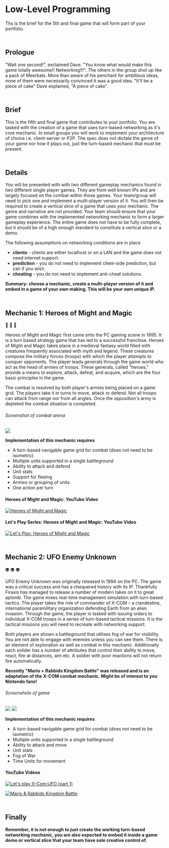 Low-Level Programming
==================
Ths is the brief for the 5th and final game that will form  part of your portfolio. 

\
Prologue
------
"Wait one second!", exclaimed Dave. "You know what would make this game totally awesome!! Networking!!!". The others in the group shot up like a pack of Meerkats. More than aware of his penchant for ambitious ideas, none of them were necessarily convinced it was a good idea. "It'll be a piece of cake" Dave explained, "A piece of cake".

\
Brief
------
This is the fifth and final game that contributes to your portfolio. You are tasked with the creation of a game that uses turn-based networking as it's core mechanic. In small groups you will work to implement your architecture of choice i.e. client-server or P2P. The spec does not dictate the genre of your game nor how it plays out, just the turn-based mechanic that must be present. 


\
Details
------
You will be presented with with two different gameplay mechanics found in two different single player games. They are from well known IPs and are largely focused on the combat within those games. Your team/group will need to pick one and implement a multi-player version of it. You will then be required to create a vertical slice of a game that uses your mechanic. The genre and narrative are not provided. Your team should ensure that your game combines with the implemented networking mechanic to form a larger gameplay experience. The entire game does not have to be fully complete, but it should be of a high enough standard to constitute a vertical slice or a demo. 

The following assumptions on networking conditions are in place
- **clients** - clients are either localhost or on a LAN and the game does not need internet support. 
- **prediction** - you do not need to implement client-side prediction, but can if you wish.
- **cheating** - you do not need to implement anti-cheat solutions.


**Summary: choose a mechanic, create a multi-player version of it and embed in a game of your own making. This will be your own unique IP.**

\
Mechanic 1: Heroes of Might and Magic
------
:imp: :imp: :imp:

Heroes of Might and Magic first came onto the PC gaming scene in 1995. It is a turn based strategy game that has led to a successful franchise. Heroes of Might and Magic takes place in a medieval fantasy world filled with creatures frequently associated with myth and legend. These creatures compose the military forces (troops) with which the player attempts to conquer opponents. The player leads generals through the game world who act as the head of armies of troops. These generals, called "heroes," provide a means to explore, attack, defeat, and acquire, which are the four basic principles in the game. 

The combat is resolved by both player's armies being placed on a game grid. The players take it in turns to move, attack or defend. Not all troops can attack from range nor from all angles. Once the opposition's army is depleted the combat situation is completed. 

###### Screenshot of combat arena
![](https://vignette.wikia.nocookie.net/mightandmagic/images/3/30/CombatPhase_H1.png/revision/latest?cb=20141018083303&path-prefix=en)

**Implementation of this mechanic requires**
- A turn-based navigable game grid for combat (does not need to be isometric)
- Multiple units supported in a single battleground 
- Ability to attack and defend
- Unit stats
- Support for fleeing 
- Armies or grouping of units 
- One action per turn


#### Heroes of Might and Magic: YouTube Video
[![Heroes of Might and Magic](https://img.youtube.com/vi/wEZMoN3S6ns/0.jpg)](https://youtu.be/wEZMoN3S6ns?t=2s "Heroes of Might and Magic")

#### Let's Play Series: Heroes of Might and Magic: YouTube Video
[![Let's Play: Heroes of Might and Magic](https://img.youtube.com/vi/XyltcY2HTag/0.jpg)](https://www.youtube.com/watch?v=XyltcY2HTag&list=PLe0K-GUDQkNIqKR2jAhps4qSzASHEBh6p "Let's Play: Heroes of Might and Magic")

\
Mechanic 2: UFO Enemy Unknown
------
:alien: :alien: :alien:

UFO Enemy Unknown was originally released in 1994 on the PC. The game was a critical success and has a chequered history with its IP. Thankfully Firaxis has managed to release a number of modern takes on it to great aplomb. The game mixes real-time management simulation with turn-based tactics. The player takes the role of commander of X-COM – a clandestine, international paramilitary organization defending Earth from an alien invasion. Through the game, the player is tasked with issuing orders to individual X-COM troops in a series of turn-based tactical missions. It is the tactical missions you will need to recreate with networking support.

Both players are shown a battleground that utilises fog of war for visibility. You are not able to engage with enemies unless you can see them. There is an element of exploration as well as combat in this mechanic. Additionally each solider has a number of attributes that control their ability to move, react, fire at distances, aim etc. A soldier with poor reactions will not return fire automatically.  

**Recently "Mario + Rabbids Kingdom Battle" was released and is an adaptation of the X-COM combat mechanic. Might be of interest to you Nintendo fans!**

###### Screenshots of game
![](http://www.abandonwaredos.com/public/aban_img_screens/ufo-5.jpg)
![](http://i.imgur.com/j7nwp.png)

**Implementation of this mechanic requires**
- A turn-based navigable game grid for combat (does not need to be isometric)
- Multiple units supported in a single battleground 
- Ability to attack and move
- Unit stats
- Fog of War
- Time Units for movement


#### YouTube Videos
[![Let's play X-Com:UFO (part 1)](https://img.youtube.com/vi/6YVFkmAw2Eg/0.jpg)](https://youtu.be/6YVFkmAw2Eg?t=7m4s "Let's play X-Com:UFO (part 1)")

[![Mario & Rabbids Kingdom Battle](https://img.youtube.com/vi/LLRmt79sRuY/0.jpg)](https://youtu.be/LLRmt79sRuY?t=7m3s "Mario & Rabbids Kingdom Battle")

\
Finally
------
**Remember, it is not enough to just create the working turn-based networking mechanic, you are also expected to embed it inside a game demo or vertical slice that your team have sole creative control of.** 